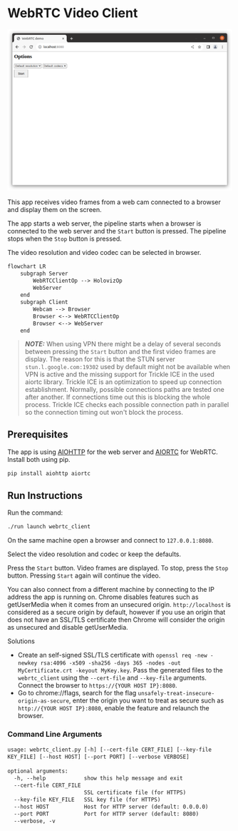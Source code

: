 # WebRTC Video Client

![](screenshot.png)<br>

This app receives video frames from a web cam connected to a browser and display them on the screen.

The app starts a web server, the pipeline starts when a browser is connected to the web server and the `Start` button is pressed. The pipeline stops when the `Stop` button is pressed.

The video resolution and video codec can be selected in browser.

```mermaid
flowchart LR
    subgraph Server
        WebRTCClientOp --> HolovizOp
        WebServer
    end
    subgraph Client
        Webcam --> Browser
        Browser <--> WebRTCClientOp
        Browser <--> WebServer
    end
```

> **_NOTE:_** When using VPN there might be a delay of several seconds between pressing the `Start` button and the first video frames are display. The reason for this is that the STUN server `stun.l.google.com:19302` used by default might not be available when VPN is active and the missing support for Trickle ICE in the used aiortc library. Trickle ICE is an optimization to speed up connection establishment. Normally, possible connections paths are tested one after another. If connections time out this is blocking the whole process. Trickle ICE checks each possible connection path in parallel so the connection timing out won't block the process.

## Prerequisites

The app is using [AIOHTTP](https://docs.aiohttp.org/en/stable/) for the web server and [AIORTC](https://github.com/aiortc/aiortc) for WebRTC. Install both using pip.

```bash
pip install aiohttp aiortc
```

## Run Instructions

Run the command:

```bash
./run launch webrtc_client
```

On the same machine open a browser and connect to `127.0.0.1:8080`.

Select the video resolution and codec or keep the defaults.

Press the `Start` button. Video frames are displayed. To stop, press the `Stop` button. Pressing `Start` again will continue the video.

You can also connect from a different machine by connecting to the IP address the app is running on. Chrome disables features such as getUserMedia when it comes from an unsecured origin. `http://localhost` is considered as a secure origin by default, however if you use an origin that does not have an SSL/TLS certificate then Chrome will consider the origin as unsecured and disable getUserMedia.

Solutions

- Create an self-signed SSL/TLS certificate with `openssl req -new -newkey rsa:4096 -x509 -sha256 -days 365 -nodes -out MyCertificate.crt -keyout MyKey.key`. Pass the generated files to the `webrtc_client` using the `--cert-file` and `--key-file` arguments. Connect the browser to `https://{YOUR HOST IP}:8080`.
- Go to chrome://flags, search for the flag `unsafely-treat-insecure-origin-as-secure`, enter the origin you want to treat as secure such as `http://{YOUR HOST IP}:8080`, enable the feature and relaunch the browser.

### Command Line Arguments

```
usage: webrtc_client.py [-h] [--cert-file CERT_FILE] [--key-file KEY_FILE] [--host HOST] [--port PORT] [--verbose VERBOSE]

optional arguments:
  -h, --help            show this help message and exit
  --cert-file CERT_FILE
                        SSL certificate file (for HTTPS)
  --key-file KEY_FILE   SSL key file (for HTTPS)
  --host HOST           Host for HTTP server (default: 0.0.0.0)
  --port PORT           Port for HTTP server (default: 8080)
  --verbose, -v
```